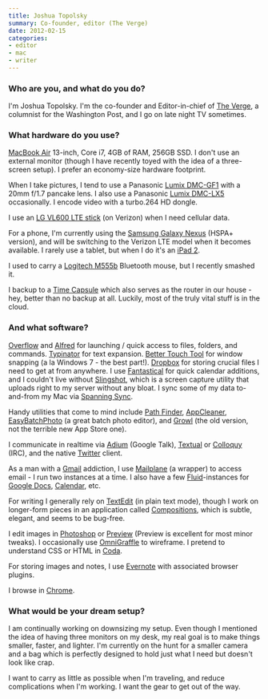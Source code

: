 ```yaml
---
title: Joshua Topolsky
summary: Co-founder, editor (The Verge)
date: 2012-02-15
categories:
- editor
- mac
- writer
---
```


### Who are you, and what do you do?

I'm Joshua Topolsky. I'm the co-founder and Editor-in-chief of [The Verge](http://www.theverge.com/ "A fancy tech news site."), a columnist for the Washington Post, and I go on late night TV sometimes.

### What hardware do you use?

[MacBook Air][macbook-air] 13-inch, Core i7, 4GB of RAM, 256GB SSD. I don't use an external monitor (though I have recently toyed with the idea of a three-screen setup). I prefer an economy-size hardware footprint.

When I take pictures, I tend to use a Panasonic [Lumix DMC-GF1][lumix-dmc-gf1] with a 20mm f/1.7 pancake lens. I also use a Panasonic [Lumix DMC-LX5][lumix-dmc-lx5] occasionally. I encode video with a turbo.264 HD dongle.

I use an [LG VL600 LTE stick][vl600] (on Verizon) when I need cellular data.

For a phone, I'm currently using the [Samsung Galaxy Nexus][galaxy-nexus] (HSPA+ version), and will be switching to the Verizon LTE model when it becomes available. I rarely use a tablet, but when I do it's an [iPad 2][ipad-2].

I used to carry a [Logitech M555b][m555b] Bluetooth mouse, but I recently smashed it. 

I backup to a [Time Capsule][time-capsule] which also serves as the router in our house - hey, better than no backup at all. Luckily, most of the truly vital stuff is in the cloud.

### And what software?

[Overflow][] and [Alfred][] for launching / quick access to files, folders, and commands. [Typinator][] for text expansion. [Better Touch Tool][bettertouchtool] for window snapping (a la Windows 7 - the best part!). [Dropbox][] for storing crucial files I need to get at from anywhere. I use [Fantastical][] for quick calendar additions, and I couldn't live without [Slingshot][], which is a screen capture utility that uploads right to my server without any bloat. I sync some of my data to-and-from my Mac via [Spanning Sync][spanning-sync].

Handy utilities that come to mind include [Path Finder][path-finder], [AppCleaner][], [EasyBatchPhoto][] (a great batch photo editor), and [Growl][] (the old version, not the terrible new App Store one).

I communicate in realtime via [Adium][] (Google Talk), [Textual][] or [Colloquy][] (IRC), and the native [Twitter][twitter-mac] client.

As a man with a [Gmail][] addiction, I use [Mailplane][] (a wrapper) to access email - I run two instances at a time. I also have a few [Fluid][]-instances for [Google Docs][google-docs], [Calendar][google-calendar], etc.

For writing I generally rely on [TextEdit][] (in plain text mode), though I work on longer-form pieces in an application called [Compositions][], which is subtle, elegant, and seems to be bug-free.

I edit images in [Photoshop][] or [Preview][] (Preview is excellent for most minor tweaks). I occasionally use [OmniGraffle][] to wireframe. I pretend to understand CSS or HTML in [Coda][].

For storing images and notes, I use [Evernote][evernote-mac] with associated browser plugins.

I browse in [Chrome][].

### What would be your dream setup?

I am continually working on downsizing my setup. Even though I mentioned the idea of having three monitors on my desk, my real goal is to make things smaller, faster, and lighter. I'm currently on the hunt for a smaller camera and a bag which is perfectly designed to hold just what I need but doesn't look like crap.

I want to carry as little as possible when I'm traveling, and reduce complications when I'm working. I want the gear to get out of the way.

[adium]: https://en.wikipedia.org/wiki/Adium "A multi-protocol chat application for the Mac."
[alfred]: https://www.alfredapp.com/ "A launcher app for the Mac."
[appcleaner]: http://freemacsoft.net/appcleaner/ "A tool for uninstalling applications."
[bettertouchtool]: https://www.boastr.net/ "Mac software to add custom multi-touch gestures."
[chrome]: https://www.google.com/intl/en/chrome/browser/ "A WebKit-based browser, where each tab runs in its own thread."
[coda]: https://panic.com/coda/ "A single-window HTML/web tool for the Mac."
[colloquy]: http://colloquy.info/ "An IRC client for the Mac."
[compositions]: https://itunes.apple.com/us/app/compositions/id415573430 "A Dropbox-backed text editor for the Mac."
[dropbox]: https://www.dropbox.com/ "Online syncing and storage."
[easybatchphoto]: http://www.yellowmug.com/easybatchphoto/ "Batch image processing software for the Mac."
[evernote-mac]: https://evernote.com/ "A Mac client for the note/image service."
[fantastical]: https://flexibits.com/fantastical "A calendaring app for the Mac."
[fluid]: https://fluidapp.com/ "A WebKit-based application for creating Site Specific Browsers."
[galaxy-nexus]: http://web.archive.org/web/20210205175044/http://www.google.com/nexus/ "An Android-based smartphone."
[gmail]: https://mail.google.com/mail/ "Web-based email."
[google-calendar]: https://en.wikipedia.org/wiki/Google_Calendar "A web-based calendar client."
[google-docs]: https://en.wikipedia.org/wiki/Google_Docs "A web-based office suite."
[growl]: http://growl.info/ "A notification system for Mac OS X."
[ipad-2]: https://www.apple.com/ipad/ "A tablet device."
[lumix-dmc-gf1]: https://www.amazon.com/Panasonic-DMC-GF1-Four-Thirds-Interchangeable-Aspherical/dp/B002MUAEX4 "A 12.1 megapixel digital camera."
[lumix-dmc-lx5]: https://www.dpreview.com/products/panasonic/compacts/panasonic_dmclx5 "A 10.1 megapixel digital camera."
[m555b]: https://www.logitech.com/en-au/support/bluetooth-mouse-m555b "A Bluetooth mouse."
[macbook-air]: https://www.apple.com/macbook-air/ "A very thin laptop."
[mailplane]: https://mailplaneapp.com/ "A Mac desktop client for Gmail."
[omnigraffle]: https://www.omnigroup.com/omnigraffle/ "Diagramming software for the Mac."
[overflow]: https://stuntsoftware.com/overflow/ "A dock application launcher."
[path-finder]: https://www.cocoatech.io "A replacement for macOS Finder file browser."
[photoshop]: https://www.adobe.com/products/photoshop.html "A bitmap image editor."
[preview]: https://en.wikipedia.org/wiki/Preview_(macOS) "An image viewer included of macOS."
[slingshot]: https://itunes.apple.com/us/app/slingshot/id436819784 "A Mac screenshot to image sharing service app."
[spanning-sync]: http://web.archive.org/web/20170419123951/http://spanningsync.com/ "Software for Mac OS X to sync calendars and contacts with Google's."
[textedit]: http://web.archive.org/web/20200525165141/https://support.apple.com/en-us/HT2523 "A text editor included with Mac OS X."
[textual]: https://www.codeux.com/textual/ "An IRC client for Mac OS X."
[time-capsule]: https://www.apple.com/airport-time-capsule/ "A WiFi access point and backup system."
[twitter-mac]: https://itunes.apple.com/us/app/twitter/id409789998 "A Mac client for Twitter."
[typinator]: https://www.ergonis.com/products/typinator/ "Mac software for text snippet shortcuts and auto-typing correction."
[vl600]: https://www.lg.com/us/usb-modem/lg-VL600 "A 3G/4G dongle."
